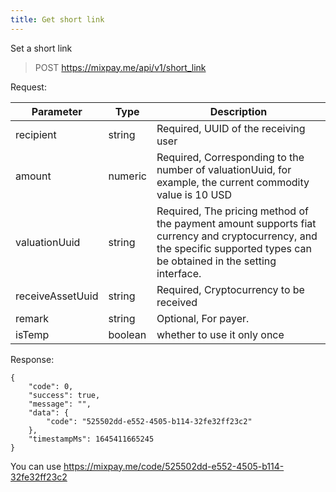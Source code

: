 ```yaml
---
title: Get short link
---
```


Set a short link

> POST https://mixpay.me/api/v1/short_link

Request:

| Parameter        | Type    | Description                                                  |
| ---------------- | ------- | ------------------------------------------------------------ |
| recipient        | string  | Required, UUID of the receiving user                         |
| amount           | numeric | Required, Corresponding to the number of valuationUuid, for example, the current commodity value is 10 USD |
| valuationUuid    | string  | Required, The pricing method of the payment amount supports fiat currency and cryptocurrency, and the specific supported types can be obtained in the setting interface. |
| receiveAssetUuid | string  | Required, Cryptocurrency to be received                      |
| remark           | string  | Optional, For payer. |
| isTemp           | boolean | whether to use it only once |

Response:

````
{
    "code": 0,
    "success": true,
    "message": "",
    "data": {
        "code": "525502dd-e552-4505-b114-32fe32ff23c2"
    },
    "timestampMs": 1645411665245
}
````

You can use https://mixpay.me/code/525502dd-e552-4505-b114-32fe32ff23c2
